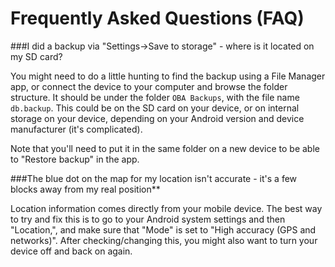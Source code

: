 # Frequently Asked Questions (FAQ)

###I did a backup via "Settings->Save to storage" - where is it located on my SD card?

 You might need to do a little hunting to find the backup using a File Manager app, or connect the device to your computer and browse the folder structure.  It should be under the folder `OBA Backups`, with the file name `db.backup`.  This could be on the SD card on your device, or on internal storage on your device, depending on your Android version and device manufacturer (it's complicated).

 Note that you'll need to put it in the same folder on a new device to be able to "Restore backup" in the app.

###The blue dot on the map for my location isn't accurate - it's a few blocks away from my real position**

Location information comes directly from your mobile device.  The best way to try and fix this is to go to your Android system settings and then "Location,", and make sure that "Mode" is set to "High accuracy (GPS and networks)".  After checking/changing this, you might also want to turn your device off and back on again.